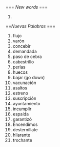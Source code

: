 === *New words* ===

1.

==*Nuevas Palabras* ===

1. flujo
2. varón
3. concebir
4. demandada
5. paso de cebra
6. cabestrillo
7. perlas
8. huecos
9. bajar (go down)
10. vacunación
11. asaltos
12. estreno
13. suscripción
14. ayuntamiento
15. incumplir
16. espalda
17. garantizó
18. Encendimos
19. desternillate
20. hilarante
21. trochante
